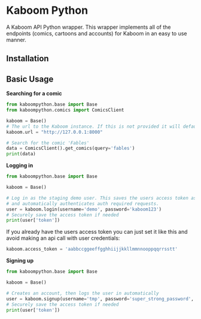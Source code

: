 # Kaboom Python

A Kaboom API Python wrapper. This wrapper implements all of the endpoints (comics, cartoons and accounts) for Kaboom in an easy to use manner.

## Installation

## Basic Usage

**Searching for a comic**

```python
from kaboompython.base import Base
from kaboompython.comics import ComicsClient

kaboom = Base()
# The url to the Kaboom instance. If this is not provided it will default to the staging instance
kaboom.url = "http://127.0.0.1:8000"

# Search for the comic 'Fables'
data = ComicsClient().get_comics(query='fables')
print(data)
```

**Logging in**

```python
from kaboompython.base import Base

kaboom = Base()

# Log in as the staging demo user. This saves the users access token as an environment variable 
# and automatically authenticates auth required requests.
user = kaboom.login(username='demo', password='kaboom123')
# Securely save the access token if needed
print(user['token'])
```

If you already have the users access token you can just set it like this and avoid making an api call with user credentials:

```python
kaboom.access_token = 'aabbccggeeffgghhiijjkkllmmnnooppqqrrsstt'
```

**Signing up**

```python
from kaboompython.base import Base

kaboom = Base()

# Creates an account, then logs the user in automatically
user = kaboom.signup(username='tmp', password='super_strong_password', email='tmp@example.com')
# Securely save the access token if needed
print(user['token'])
```